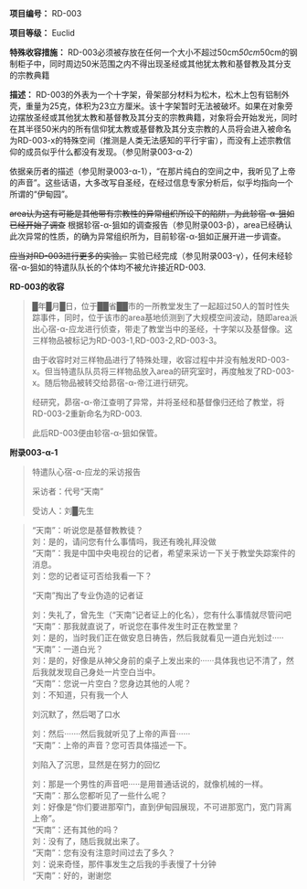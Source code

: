 **项目编号：** RD-003

**项目等级：** Euclid

**特殊收容措施：** RD-003必须被存放在任何一个大小不超过50cm*50cm*50cm的钢制柜子中，同时周边50米范围之内不得出现圣经或其他犹太教和基督教及其分支的宗教典籍

**描述：** RD-003的外表为一个十字架，骨架部分材料为松木，松木上包有铝制外壳，重量为25克，体积为23立方厘米。该十字架暂时无法被破坏。如果在对象旁边摆放圣经或其他犹太教和基督教及其分支的宗教典籍，对象将会开始发光，同时在其半径50米内的所有信仰犹太教或基督教及其分支宗教的人员将会进入被命名为RD-003-x的特殊空间（推测是人类无法感知的平行宇宙），而没有上述宗教信仰的成员似乎什么都没有发现。（参见附录003-α-2）

依据亲历者的描述（参见附录003-α-1），“在那片纯白的空间之中，我听见了上帝的声音”。这些话语，大多改写自圣经，在经过信息专家分析后，似乎均指向一个所谓的“伊甸园”。

~~area认为这有可能是其他带有宗教性的异常组织所设下的陷阱，为此轸宿-α-狙如已经开始了调查~~ 根据轸宿-α-狙如的调查报告（参见附录003-β），area已经确认此次异常的性质，的确为异常组织所为，目前轸宿-α-狙如正展开进一步调查。

~~应当对RD-003进行更多的实验。~~ 实验已经完成（参见附录003-γ），任何未经轸宿-α-狙如的特遣队队长的个体均不被允许接近RD-003.

**RD-003的收容**

> █年█月█日，位于██省██市的一所教堂发生了一起超过50人的暂时性失踪事件，同时，位于该市的area基地侦测到了大规模空间波动，随即area派出心宿-α-应龙进行侦查，带走了教堂当中的圣经，十字架以及基督像。这三样物品被标记为RD-003-1,RD-003-2,RD-003-3。
>
> 由于收容时对三样物品进行了特殊处理，收容过程中并没有触发RD-003-x。但当特遣队队员将三样物品放入area的研究室时，再度触发了RD-003-x。随后物品被转交给昴宿-α-帝江进行研究。
>
> 经研究，昴宿-α-帝江查明了异常，并将圣经和基督像归还给了教堂，将RD-003-2重新命名为RD-003.
>
> 此后RD-003便由轸宿-α-狙如保管。

**附录003-α-1**

> 特遣队心宿-α-应龙的采访报告
>
> 采访者：代号“天南”
>
> 受访人：刘█先生


> “天南”：听说您是基督教教徒？  
> 刘：是的，请问您有什么事情吗，我还有晚礼拜没做  
> “天南”：我是中国中央电视台的记者，希望来采访一下关于教堂失踪案件的消息。  
> 刘：您的记者证可否给我看一下？
>
> “天南”掏出了专业伪造的记者证
>
> 刘：失礼了，曾先生（“天南”记者证上的化名），您有什么事情就尽管问吧  
> “天南”：那我就直说了，听说您在事件发生时正在教堂里？  
> 刘：是的，当时我们正在做安息日祷告，然后我就看见一道白光划过·····  
> “天南”：一道白光？  
> 刘：是的，好像是从神父身前的桌子上发出来的······具体我也记不清了，然后我就发现自己身处一片空白当中。  
> “天南”：您说一片空白？您身边其他的人呢？  
> 刘：不知道，只有我一个人
>
> 刘沉默了，然后喝了口水
>
> 刘：然后·······然后我就听见了上帝的声音······  
> “天南”：上帝的声音？您可否具体描述一下。  
>
> 刘陷入了沉思，显然是在努力的回忆
>
> 刘：那是一个男性的声音吧·····是用普通话说的，就像机械的一样。  
> “天南”：那么您都听见了一些什么呢？  
> 刘：好像是“你们要进那窄门，直到伊甸园展现，不可进那宽门，宽门背离上帝”。  
> “天南”：还有其他的吗？  
> 刘：没有了，随后我就出来了。  
> “天南”：您有没有注意时间过去了多久？  
> 刘：说来奇怪，那件事发生之后我的手表慢了十分钟  
> “天南”：好的，谢谢您
